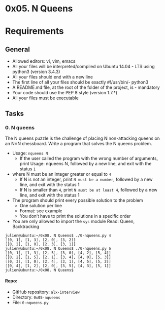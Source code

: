 # 0x05. N Queens

# Requirements
## General
- Allowed editors: vi, vim, emacs
- All your files will be interpreted/compiled on Ubuntu 14.04 - LTS using python3 (version 3.4.3)
- All your files should end with a new line
- The first line of all your files should be exactly #!/usr/bin/- python3
- A README.md file, at the root of the folder of the project, is - mandatory
- Your code should use the PEP 8 style (version 1.7.*)
- All your files must be executable
## Tasks
### 0. N queens

The N queens puzzle is the challenge of placing N non-attacking queens on an N×N chessboard. Write a program that solves the N queens problem.

- Usage: `nqueens N`
    - If the user called the program with the wrong number of arguments, print Usage: nqueens N, followed by a new line, and exit with the status `1`
- where N must be an integer greater or equal to `4`
    - If N is not an integer, print `N must be a number`, followed by a new line, and exit with the status 1
    - If N is smaller than `4`, print `N must be at least 4`, followed by a new line, and exit with the status 1
- The program should print every possible solution to the problem
    - One solution per line
    - Format: see example
    - You don’t have to print the solutions in a specific order
- You are only allowed to import the `sys` module
Read: Queen, Backtracking

```
julien@ubuntu:~/0x08. N Queens$ ./0-nqueens.py 4
[[0, 1], [1, 3], [2, 0], [3, 2]]
[[0, 2], [1, 0], [2, 3], [3, 1]]
julien@ubuntu:~/0x08. N Queens$ ./0-nqueens.py 6
[[0, 1], [1, 3], [2, 5], [3, 0], [4, 2], [5, 4]]
[[0, 2], [1, 5], [2, 1], [3, 4], [4, 0], [5, 3]]
[[0, 3], [1, 0], [2, 4], [3, 1], [4, 5], [5, 2]]
[[0, 4], [1, 2], [2, 0], [3, 5], [4, 3], [5, 1]]
julien@ubuntu:~/0x08. N Queens$ 
```

#### Repo:

- GitHub repository: `alx-interview`
- Directory: `0x05-nqueens`
- File: `0-nqueens.py`